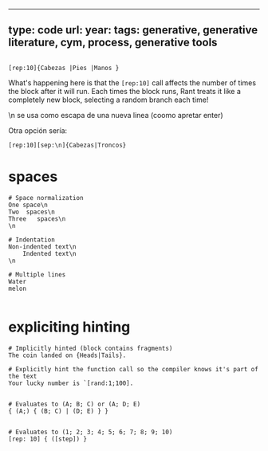 
---
type: code
url: 
year:
tags: generative, generative literature, cym, process, generative tools
---



```rant

[rep:10]{Cabezas |Pies |Manos } 

```


What's happening here is that the `[rep:10]` call affects the number of times the block after it will run. Each times the block runs, Rant treats it like a completely new block, selecting a random branch each time!

\n se usa como escapa de una nueva linea (coomo apretar enter)

Otra opción sería:

```rant
[rep:10][sep:\n]{Cabezas|Troncos}
```



# spaces
```rant
# Space normalization
One space\n
Two  spaces\n
Three   spaces\n
\n

# Indentation
Non-indented text\n
    Indented text\n
\n

# Multiple lines
Water
melon


```

# expliciting hinting
```rant
# Implicitly hinted (block contains fragments)
The coin landed on {Heads|Tails}.

# Explicitly hint the function call so the compiler knows it's part of the text
Your lucky number is `[rand:1;100].


```

```rant
# Evaluates to (A; B; C) or (A; D; E)
{ (A;) { (B; C) | (D; E) } }


```

```rant
# Evaluates to (1; 2; 3; 4; 5; 6; 7; 8; 9; 10)
[rep: 10] { ([step]) }


```